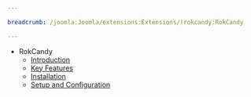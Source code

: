 ```yaml
---

breadcrumb: /joomla:Joomla/extensions:Extensions/!rokcandy:RokCandy

---
```


* RokCandy
    * [Introduction]()
    * [Key Features](INDEX.md#key-features)
    * [Installation](INDEX.md#how-to-install)
    * [Setup and Configuration](rokcandy_use.md)